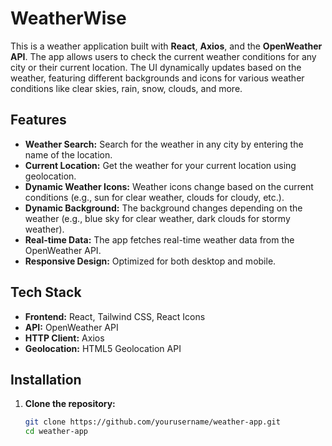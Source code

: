 # WeatherWise

This is a weather application built with **React**, **Axios**, and the **OpenWeather API**. The app allows users to check the current weather conditions for any city or their current location. The UI dynamically updates based on the weather, featuring different backgrounds and icons for various weather conditions like clear skies, rain, snow, clouds, and more.

## Features

- **Weather Search:** Search for the weather in any city by entering the name of the location.
- **Current Location:** Get the weather for your current location using geolocation.
- **Dynamic Weather Icons:** Weather icons change based on the current conditions (e.g., sun for clear weather, clouds for cloudy, etc.).
- **Dynamic Background:** The background changes depending on the weather (e.g., blue sky for clear weather, dark clouds for stormy weather).
- **Real-time Data:** The app fetches real-time weather data from the OpenWeather API.
- **Responsive Design:** Optimized for both desktop and mobile.

## Tech Stack

- **Frontend:** React, Tailwind CSS, React Icons
- **API:** OpenWeather API
- **HTTP Client:** Axios
- **Geolocation:** HTML5 Geolocation API

## Installation

1. **Clone the repository:**
   ```bash
   git clone https://github.com/yourusername/weather-app.git
   cd weather-app
